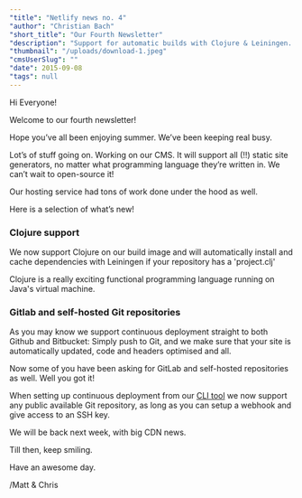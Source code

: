 ```yaml
---
"title": "Netlify news no. 4"
"author": "Christian Bach"
"short_title": "Our Fourth Newsletter"
"description": "Support for automatic builds with Clojure & Leiningen. Gitlab & self-hosted Git repo support & more."
"thumbnail": "/uploads/download-1.jpeg"
"cmsUserSlug": ""
"date": 2015-09-08 
"tags": null
---
```


Hi Everyone!

Welcome to our fourth newsletter!

Hope you’ve all been enjoying summer. We’ve been keeping real busy.

Lot’s of stuff going on. Working on our CMS. It will support all (!!) static site generators, no matter what programming language they’re written in. We can’t wait to open-source it!

Our hosting service had tons of work done under the hood as well.

Here is a selection of what’s new!


### Clojure support

We now support Clojure on our build image and will automatically install and cache dependencies with Leiningen if your repository has a 'project.clj'

 Clojure is a really exciting functional programming language running on Java's virtual machine.


 ### Gitlab and self-hosted Git repositories

As you may know we support continuous deployment straight to both Github and Bitbucket: Simply push to Git, and we make sure that your site is automatically updated, code and headers optimised and all.

 Now some of you have been asking for GitLab and self-hosted repositories as well. Well you got it!

 When setting up continuous deployment from our [CLI tool](http://netlify.us2.list-manage.com/track/click?u=3ca88a0cd26d026e590224d67&amp;id=990c45cb15&amp;e=c4ca3f6603) we now support any public available Git repository, as long as you can setup a webhook and give access to an SSH key.


  We will be back next week, with big CDN news.

 Till then, keep smiling.

 Have an awesome day.

  /Matt &amp; Chris

